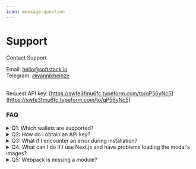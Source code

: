 ```yaml
---
icon: message-question
---
```


# Support

Contact Support

Email: [hello@softstack.io](mailto:hello@softstack.io)\
Telegram: [@yannikheinze](https://t.me/yannikheinze)

\
Request API key:  [https://swfe3fmu6fc.typeform.com/to/qP56yNc5](https://swfe3fmu6fc.typeform.com/to/qP56yNc5)

### FAQ

<details>

<summary>Q1: Which wallets are supported?</summary>

A: Refer to the Supported Wallets section for a list of compatible wallets.

</details>

<details>

<summary>Q2: How do I obtain an API key?</summary>

A: Use our Typeform to obtain an API key [https://swfe3fmu6fc.typeform.com/to/qP56yNc5](https://swfe3fmu6fc.typeform.com/to/qP56yNc5)&#x20;

</details>

<details>

<summary>Q3: What if I encounter an error during installation?</summary>

A: Ensure all prerequisites are met and consult the documentation. If issues persist, contact [support](support.md).

</details>

<details>

<summary>Q4: What can I do if I use Next.js and have problems loading the modal's images?</summary>

If you're using Next.js and have problems loading the modal's images, make sure to update your `next.config.js` to properly handle image assets. Specifically, add custom Webpack rules to process SVG and PNG files as `asset/resource`and ensure the correct `publicPath` and `outputPath` are set. This helps Next.js locate the images correctly and avoids caching issues or incorrect paths.

</details>

<details>

<summary>Q5: Webpack is missing a module?</summary>

Starting with Webpack 5, automatic support for Node.js core modules like `buffer` or `stream` was removed. This change was made because these modules are often not needed in browser environments. Instead, developers need to manually configure polyfills for these modules. This approach helps reduce bundle size and better aligns with modern web standards.

</details>

